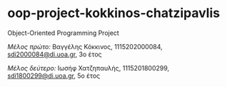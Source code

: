 # oop-project-kokkinos-chatzipavlis
Object-Oriented Programming Project


*Μέλος πρώτο:* Βαγγέλης Κόκκινος, 1115202000084, sdi2000084@di.uoa.gr, 3o έτος

*Μέλος δεύτερο:* Ιωσήφ Χατζηπαυλής, 1115201800299, sdi1800299@di.uoa.gr,
5ο έτος


